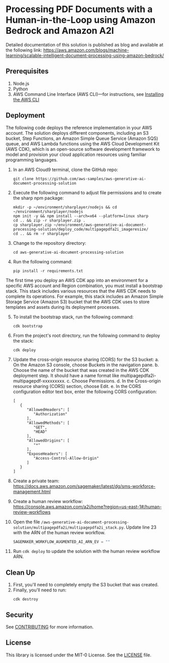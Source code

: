 # Processing PDF Documents with a Human-in-the-Loop using Amazon Bedrock and Amazon A2I

Detailed documentation of this solution is published as blog and available at the following link:
https://aws.amazon.com/blogs/machine-learning/scalable-intelligent-document-processing-using-amazon-bedrock/

## Prerequisites

1. Node.js
2. Python
3. AWS Command Line Interface (AWS CLI)—for instructions, see [Installing the AWS CLI](https://docs.aws.amazon.com/cli/latest/userguide/cli-chap-install.html)

## Deployment

The following code deploys the reference implementation in your AWS account. The solution deploys different components, including an S3 bucket, Step Functions, an Amazon Simple Queue Service (Amazon SQS) queue, and AWS Lambda functions using the AWS Cloud Development Kit (AWS CDK), which is an open-source software development framework to model and provision your cloud application resources using familiar programming languages.

1. In an AWS Cloud9 terminal, clone the GitHub repo:
	```
	git clone https://github.com/aws-samples/aws-generative-ai-document-processing-solution
	```
2. Execute the following command to adjust file permissions and to create the sharp npm package:
	```
	mkdir -p ~/environment/sharplayer/nodejs && cd ~/environment/sharplayer/nodejs 
	npm init -y && npm install --arch=x64 --platform=linux sharp 
	cd .. && zip -r sharplayer.zip . 
	cp sharplayer.zip ~/environment/aws-generative-ai-document-processing-solution/deploy_code/multipagepdfa2i_imageresize/ 
	cd .. && rm -r sharplayer
	```	
3. Change to the repository directory:
	```
	cd aws-generative-ai-document-processing-solution
	```
4. Run the following command:
	```
	pip install -r requirements.txt
	```
The first time you deploy an AWS CDK app into an environment for a specific AWS account and Region combination, you must install a bootstrap stack. This stack includes various resources that the AWS CDK needs to complete its operations. For example, this stack includes an Amazon Simple Storage Service (Amazon S3) bucket that the AWS CDK uses to store templates and assets during its deployment processes.

5. To install the bootstrap stack, run the following command:
	```
	cdk bootstrap
	```
6. From the project's root directory, run the following command to deploy the stack:
	```
	cdk deploy
	```
7. Update the cross-origin resource sharing (CORS) for the S3 bucket:
   a. On the Amazon S3 console, choose Buckets in the navigation pane.
   b. Choose the name of the bucket that was created in the AWS CDK deployment step. It should have a name format like multipagepdfa2i-multipagepdf-xxxxxxxxx.
   c. Choose Permissions.
   d. In the Cross-origin resource sharing (CORS) section, choose Edit.
   e. In the CORS configuration editor text box, enter the following CORS configuration:

      ```
      [
         {
            "AllowedHeaders": [
               "Authorization"
            ],
            "AllowedMethods": [
               "GET",
               "HEAD"
            ],
            "AllowedOrigins": [
               "*"
            ],
            "ExposeHeaders": [
               "Access-Control-Allow-Origin"
            ]
         }
      ]
      ```
8. Create a private team: https://docs.aws.amazon.com/sagemaker/latest/dg/sms-workforce-management.html
9. Create a human review workflow: https://console.aws.amazon.com/a2i/home?region=us-east-1#/human-review-workflows
10. Open the file `/aws-generative-ai-document-processing-solution/multipagepdfa2i/multipagepdfa2i_stack.py`. Update line 23 with the ARN of the human review workflow.

    ```python
    SAGEMAKER_WORKFLOW_AUGMENTED_AI_ARN_EV = ""
    ```

11. Run `cdk deploy` to update the solution with the human review workflow ARN.

## Clean Up

1. First, you'll need to completely empty the S3 bucket that was created.
2. Finally, you'll need to run:
   ```
   cdk destroy
   ```

## Security

See [CONTRIBUTING](CONTRIBUTING.md#security-issue-notifications) for more information.

## License

This library is licensed under the MIT-0 License. See the [LICENSE](LICENSE) file.